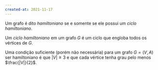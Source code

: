 ```yaml
---
created-at: 2021-11-17
---
```

Um grafo é dito *hamiltoniano* se e somente se ele possui um *ciclo hamiltoniano*.

Um *ciclo hamiltoniano* em um grafo $G$ é um ciclo que engloba todos os vértices de $G$.

Uma condição suficiente (porém não necessária) para um grafo $G = (V, A)$ ser hamiltoniano é que $|V| \geq 3$ e que cada vértice tenha grau pelo menos $\frac{|V|}{2}$.